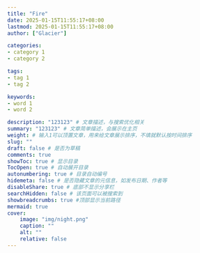 ```yaml
---
title: "Fire"
date: 2025-01-15T11:55:17+08:00
lastmod: 2025-01-15T11:55:17+08:00
author: ["Glacier"]

categories:
- category 1
- category 2

tags:
- tag 1
- tag 2

keywords:
- word 1
- word 2

description: "123123" # 文章描述，与搜索优化相关
summary: "123123" # 文章简单描述，会展示在主页
weight: # 输入1可以顶置文章，用来给文章展示排序，不填就默认按时间排序
slug: ""
draft: false # 是否为草稿
comments: true
showToc: true # 显示目录
TocOpen: true # 自动展开目录
autonumbering: true # 目录自动编号
hidemeta: false # 是否隐藏文章的元信息，如发布日期、作者等
disableShare: true # 底部不显示分享栏
searchHidden: false # 该页面可以被搜索到
showbreadcrumbs: true #顶部显示当前路径
mermaid: true
cover:
    image: "img/night.png"
    caption: ""
    alt: ""
    relative: false
---
```


<!-- more -->
